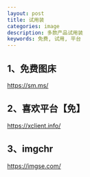 ```yaml
---
layout: post
title: 试用装
categories: image
description: 多款产品试用装
keywords: 免费, 试用, 平台
---
```


## 1、免费图床
https://sm.ms/

## 2、喜欢平台【免】
https://xclient.info/

## 3、imgchr
https://imgse.com/

